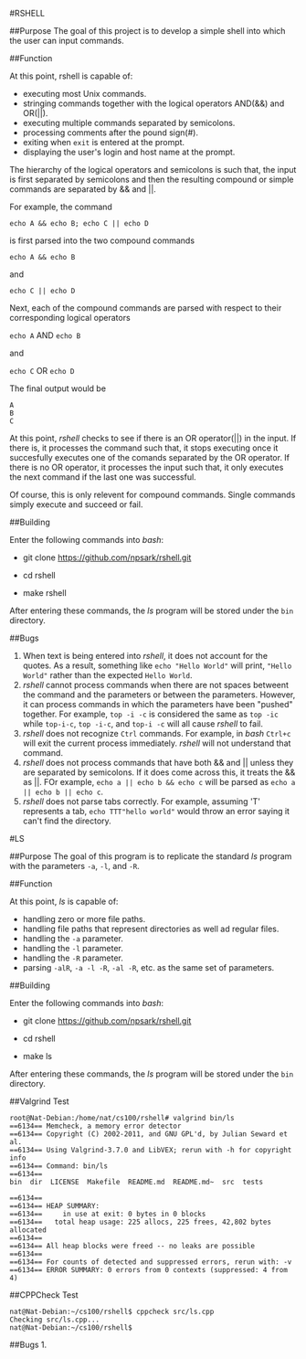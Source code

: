 #RSHELL

##Purpose
The goal of this project is to develop a simple shell into which the user can input commands.

##Function

At this point, rshell is capable of:
* executing most Unix commands.
* stringing commands together with the logical operators AND(&&) and OR(||).
* executing multiple commands separated by semicolons.
* processing comments after the pound sign(#).
* exiting when `exit` is entered at the prompt.
* displaying the user's login and host name at the prompt.

The hierarchy of the logical operators and semicolons is such that, the input is first separated by semicolons and then the resulting compound or simple commands are separated by && and ||.

For example, the command

`echo A && echo B; echo C || echo D`

is first parsed into the two compound commands

`echo A && echo B`

and

`echo C || echo D`

Next, each of the compound commands are parsed with respect to their corresponding logical operators

`echo A` AND `echo B`

and

`echo C` OR `echo D`

The final output would be

```
A
B
C
```

At this point, *rshell* checks to see if there is an OR operator(||) in the input. If there is, it processes the command such that, it stops executing once it succesfully executes one of the comands separated by the OR operator. If there is no OR operator, it processes the input such that, it only executes the next command if the last one was successful.

Of course, this is only relevent for compound commands. Single commands simply execute and succeed or fail.

##Building

Enter the following commands into *bash*:

* git clone https://github.com/npsark/rshell.git

* cd rshell

* make rshell

After entering these commands, the *ls* program will be stored under the `bin` directory.


##Bugs
1. When text is being entered into *rshell*, it does not account for the quotes. As a result, something like `echo "Hello World"` will print, `"Hello World"` rather than the expected `Hello World`.
2. *rshell* cannot process commands when there are not spaces betweent the command and the parameters or between the parameters. However, it can process commands in which the parameters have been "pushed" together. For example, `top -i -c` is considered the same as `top -ic` while `top-i-c`, `top -i-c`, and `top-i -c` will all cause *rshell* to fail.
3. *rshell* does not recognize `Ctrl` commands. For example, in *bash* `Ctrl+c` will exit the current process immediately. *rshell* will not understand that command.
4. *rshell* does not process commands that have both && and || unless they are separated by semicolons. If it does come across this, it treats the && as ||. FOr example, `echo a || echo b && echo c` will be parsed as `echo a || echo b || echo c`.
5. *rshell* does not parse tabs correctly. For example, assuming 'T' represents a tab, `echo TTT"hello world"` would throw an error saying it can't find the directory.


#LS

##Purpose
The goal of this program is to replicate the standard *ls* program with the parameters `-a`, `-l`, and `-R`.

##Function

At this point, *ls* is capable of:
* handling zero or more file paths.
* handling file paths that represent directories as well ad regular files.
* handling the `-a` parameter.
* handling the `-l` parameter.
* handling the `-R` parameter.
* parsing `-alR`, `-a -l -R`, `-al -R`, etc. as the same set of parameters.

##Building

Enter the following commands into *bash*:

* git clone https://github.com/npsark/rshell.git

* cd rshell

* make ls

After entering these commands, the *ls* program will be stored under the `bin` directory.

##Valgrind Test
```
root@Nat-Debian:/home/nat/cs100/rshell# valgrind bin/ls 
==6134== Memcheck, a memory error detector
==6134== Copyright (C) 2002-2011, and GNU GPL'd, by Julian Seward et al.
==6134== Using Valgrind-3.7.0 and LibVEX; rerun with -h for copyright info
==6134== Command: bin/ls
==6134== 
bin  dir  LICENSE  Makefile  README.md  README.md~  src  tests  

==6134== 
==6134== HEAP SUMMARY:
==6134==     in use at exit: 0 bytes in 0 blocks
==6134==   total heap usage: 225 allocs, 225 frees, 42,802 bytes allocated
==6134== 
==6134== All heap blocks were freed -- no leaks are possible
==6134== 
==6134== For counts of detected and suppressed errors, rerun with: -v
==6134== ERROR SUMMARY: 0 errors from 0 contexts (suppressed: 4 from 4)
```

##CPPCheck Test
```
nat@Nat-Debian:~/cs100/rshell$ cppcheck src/ls.cpp 
Checking src/ls.cpp...
nat@Nat-Debian:~/cs100/rshell$
```
##Bugs
1. 
